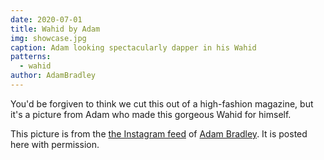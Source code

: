 ```yaml
---
date: 2020-07-01
title: Wahid by Adam
img: showcase.jpg
caption: Adam looking spectacularly dapper in his Wahid
patterns:
  - wahid
author: AdamBradley
---
```


You'd be forgiven to think we cut this out of a high-fashion magazine, but it's a picture from Adam who made this gorgeous Wahid for himself.

<Note>

This picture is from the [the Instagram feed](https://www.instagram.com/p/CCGnNvQBxJe/) of [Adam Bradley](https://www.instagram.com/grandmarquess/). 
It is posted here with permission.

</Note>
